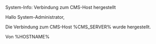 System-Info: Verbindung zum CMS-Host hergestellt


Hallo System-Administrator,

Die Verbindung zum CMS-Host %CMS_SERVER% wurde hergestellt.

Von %HOSTNAME%
